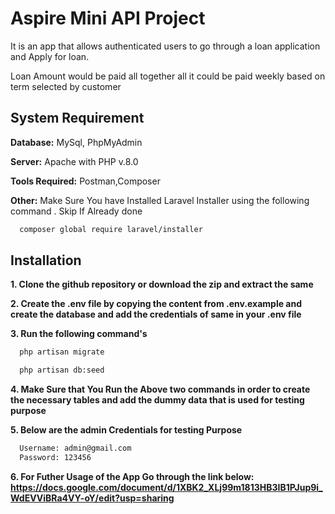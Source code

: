 
# Aspire Mini API Project

It is an app that allows authenticated users to go through a loan application and Apply for loan.

Loan Amount would be paid all together all it could be paid weekly based on term selected by customer



## System Requirement

**Database:** MySql, PhpMyAdmin

**Server:** Apache with PHP v.8.0

**Tools Required:** Postman,Composer

**Other:** Make Sure You have Installed Laravel Installer using the following command
. Skip If Already done

```bash
  composer global require laravel/installer
```




## Installation
**1. Clone the github repository or download the zip and extract the same**

**2. Create the .env file by copying the content from .env.example and create the database and add the credentials of same in your .env file**

**3. Run the following command's**

```bash
  php artisan migrate
```
```bash
  php artisan db:seed
```
**4. Make Sure that You Run the Above two commands in order to create the necessary tables and add the dummy data that is used for testing purpose**

**5. Below are the admin Credentials for testing Purpose**
```bash
  Username: admin@gmail.com
  Password: 123456
```


**6. For Futher Usage of the App Go through the link below: https://docs.google.com/document/d/1XBK2_XLj99m1813HB3IB1PJup9i_WdEVViBRa4VY-oY/edit?usp=sharing**
